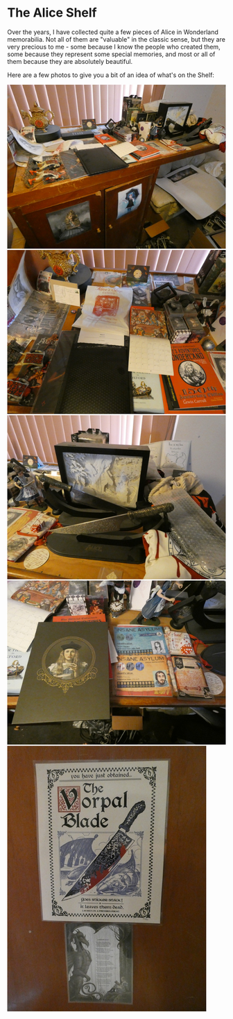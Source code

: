 The Alice Shelf
===============

Over the years, I have collected quite a few pieces of Alice in Wonderland
memorabilia. Not all of them are "valuable" in the classic sense, but they
are very precious to me - some because I know the people who created them,
some because they represent some special memories, and most or all of them
because they are absolutely beautiful.

Here are a few photos to give you a bit of an idea of what's on the Shelf:

[![Shelf overview](images/AliceShelf1_sm.jpg)](images/AliceShelf1.jpg)
[![Lots of books](images/AliceShelf2_sm.jpg)](images/AliceShelf2.jpg)
[![Vorpal Blades and Dreambox](images/AliceShelf3_sm.jpg)](images/AliceShelf3.jpg)
[![Delamere book and certificates](images/AliceShelf4_sm.jpg)](images/AliceShelf4.jpg)
[![Posters on the end of the shelf](images/VorpalBladePoster_sm.jpg)](images/VorpalBladePoster.jpg)
